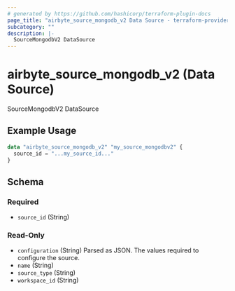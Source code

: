 ```yaml
---
# generated by https://github.com/hashicorp/terraform-plugin-docs
page_title: "airbyte_source_mongodb_v2 Data Source - terraform-provider-airbyte"
subcategory: ""
description: |-
  SourceMongodbV2 DataSource
---
```


# airbyte_source_mongodb_v2 (Data Source)

SourceMongodbV2 DataSource

## Example Usage

```terraform
data "airbyte_source_mongodb_v2" "my_source_mongodbv2" {
  source_id = "...my_source_id..."
}
```

<!-- schema generated by tfplugindocs -->
## Schema

### Required

- `source_id` (String)

### Read-Only

- `configuration` (String) Parsed as JSON.
The values required to configure the source.
- `name` (String)
- `source_type` (String)
- `workspace_id` (String)


